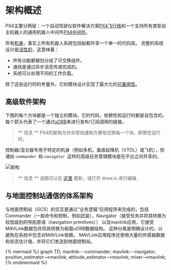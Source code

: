 # 架构概述

PX4主要分两层：一个自动驾驶仪软件解决方案[PX4飞行栈](concept-flight-stack.md)和一个支持所有类型自主机器人的通用机器人中间件[PX4中间件](concept-middleware.md)。

所有[机身](airframes-architecture.md)，事实上所有机器人系统包括船都共享一个单一的代码库。 完整的系统设计是[活性的](http://www.reactivemanifesto.org)，这意味着：

  * 所有功能都被划分成了可交换组件。
  * 通信是通过异步消息传递完成的。
  * 系统可以处理不同的工作负载。

除了这些运行时的考量外，它的模块设计实现了最大化的[可重用性](https://en.wikipedia.org/wiki/Reusability)。

## 高级软件架构
 
下图的每个方块都是一个独立的模块。它的代码，依赖性和运行时都是自包含的。 每个箭头代表了一个通过[uORB](advanced-uorb.md)来进行发布/订阅调用的链接。

> ** 信息 ** PX4的架构允许非常快速和方便地交换每一个块，即使在运行时。
 
控制器/混合器专用于特定的机身（例如多机，垂直起降机（VTOL）或飞机），但诸如 `commander `和 `navigator `这样的高级任务管理模块是在平台之间共享的。

![架构](images/diagrams/PX4_Architecture.png)

> ** 信息 ** 该图可以在 [这里](https://drive.google.com/file/d/0Byq0TIV9P8jfbVVZOVZ0YzhqYWs/view?usp=sharing) 更新，请打开 draw.io 进行编辑.

## 与地面控制站通信的体系架构
 

与地面控制站（GCS）的交互是通过“业务逻辑”应用程序来完成的，包括Commander（一般命令和控制，例如武装），Navigator（接受任务并将其转换为较低级别的导航原语（navigation primitives）） 以及mavlink应用，它接受MAVLink数据包并将其转换为板载uORB数据结构。 这种分离是明确设计的，以避免在系统中包含对MAVLink依赖。 MAVLink应用程序还使用大量的传感器数据和状态估计值，并将它们发送到地面控制站。

{% mermaid %}
graph TD;
  mavlink---commander;
  mavlink---navigator;
  position_estimator-->mavlink;
  attitude_estimator-->mavlink;
  mixer-->mavlink;
{% endmermaid %}
